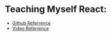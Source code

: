 # Teaching Myself React:

- [Github Referrence](https://github.com/ReactjsProgram/React-Fundamentals/tree/video2)
- [Video Referrence](http://courses.reactjsprogram.com/courses/reactjsfundamentals/lectures/760301)
